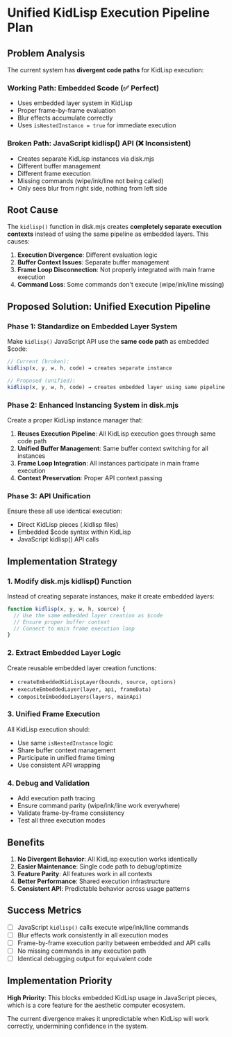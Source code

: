 # Unified KidLisp Execution Pipeline Plan

## Problem Analysis

The current system has **divergent code paths** for KidLisp execution:

### Working Path: Embedded $code (✅ Perfect)
- Uses embedded layer system in KidLisp 
- Proper frame-by-frame evaluation
- Blur effects accumulate correctly
- Uses `isNestedInstance = true` for immediate execution

### Broken Path: JavaScript kidlisp() API (❌ Inconsistent)
- Creates separate KidLisp instances via disk.mjs
- Different buffer management
- Different frame execution
- Missing commands (wipe/ink/line not being called)
- Only sees blur from right side, nothing from left side

## Root Cause

The `kidlisp()` function in disk.mjs creates **completely separate execution contexts** instead of using the same pipeline as embedded layers. This causes:

1. **Execution Divergence**: Different evaluation logic
2. **Buffer Context Issues**: Separate buffer management
3. **Frame Loop Disconnection**: Not properly integrated with main frame execution
4. **Command Loss**: Some commands don't execute (wipe/ink/line missing)

## Proposed Solution: Unified Execution Pipeline

### Phase 1: Standardize on Embedded Layer System

Make `kidlisp()` JavaScript API use the **same code path** as embedded $code:

```javascript
// Current (broken):
kidlisp(x, y, w, h, code) → creates separate instance

// Proposed (unified):
kidlisp(x, y, w, h, code) → creates embedded layer using same pipeline
```

### Phase 2: Enhanced Instancing System in disk.mjs

Create a proper KidLisp instance manager that:

1. **Reuses Execution Pipeline**: All KidLisp execution goes through same code path
2. **Unified Buffer Management**: Same buffer context switching for all instances  
3. **Frame Loop Integration**: All instances participate in main frame execution
4. **Context Preservation**: Proper API context passing

### Phase 3: API Unification

Ensure these all use identical execution:
- Direct KidLisp pieces (.kidlisp files)
- Embedded $code syntax within KidLisp
- JavaScript kidlisp() API calls

## Implementation Strategy

### 1. Modify disk.mjs kidlisp() Function

Instead of creating separate instances, make it create embedded layers:

```javascript
function kidlisp(x, y, w, h, source) {
  // Use the same embedded layer creation as $code
  // Ensure proper buffer context
  // Connect to main frame execution loop
}
```

### 2. Extract Embedded Layer Logic

Create reusable embedded layer creation functions:
- `createEmbeddedKidLispLayer(bounds, source, options)`
- `executeEmbeddedLayer(layer, api, frameData)`
- `compositeEmbeddedLayers(layers, mainApi)`

### 3. Unified Frame Execution

All KidLisp execution should:
- Use same `isNestedInstance` logic
- Share buffer context management  
- Participate in unified frame timing
- Use consistent API wrapping

### 4. Debug and Validation

- Add execution path tracing
- Ensure command parity (wipe/ink/line work everywhere)
- Validate frame-by-frame consistency
- Test all three execution modes

## Benefits

1. **No Divergent Behavior**: All KidLisp execution works identically
2. **Easier Maintenance**: Single code path to debug/optimize
3. **Feature Parity**: All features work in all contexts
4. **Better Performance**: Shared execution infrastructure
5. **Consistent API**: Predictable behavior across usage patterns

## Success Metrics

- [ ] JavaScript `kidlisp()` calls execute wipe/ink/line commands
- [ ] Blur effects work consistently in all execution modes
- [ ] Frame-by-frame execution parity between embedded and API calls
- [ ] No missing commands in any execution path
- [ ] Identical debugging output for equivalent code

## Implementation Priority

**High Priority**: This blocks embedded KidLisp usage in JavaScript pieces, which is a core feature for the aesthetic computer ecosystem.

The current divergence makes it unpredictable when KidLisp will work correctly, undermining confidence in the system.
